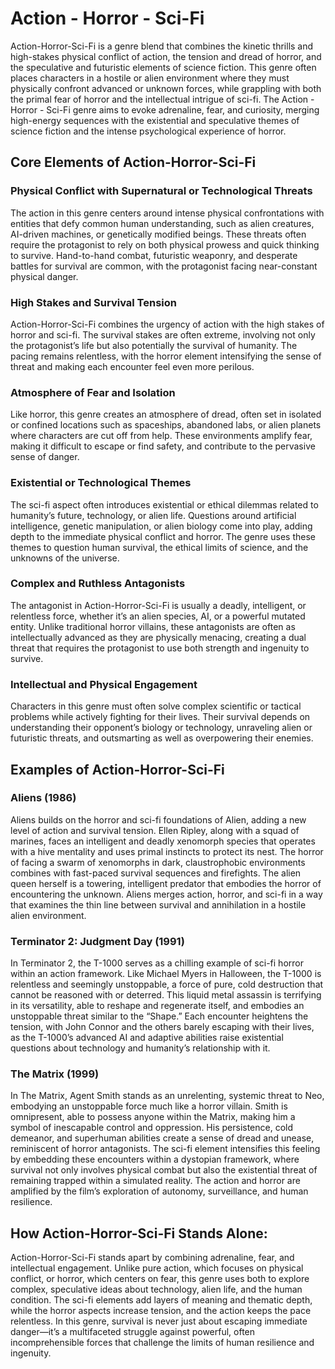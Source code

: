 # Action - Horror - Sci-Fi

Action-Horror-Sci-Fi is a genre blend that combines the kinetic thrills and high-stakes physical conflict of action, the tension and dread of horror, and the speculative and futuristic elements of science fiction. This genre often places characters in a hostile or alien environment where they must physically confront advanced or unknown forces, while grappling with both the primal fear of horror and the intellectual intrigue of sci-fi. The Action - Horror - Sci-Fi genre aims to evoke adrenaline, fear, and curiosity, merging high-energy sequences with the existential and speculative themes of science fiction and the intense psychological experience of horror.

## Core Elements of Action-Horror-Sci-Fi

### Physical Conflict with Supernatural or Technological Threats

The action in this genre centers around intense physical confrontations with entities that defy common human understanding, such as alien creatures, AI-driven machines, or genetically modified beings. These threats often require the protagonist to rely on both physical prowess and quick thinking to survive. Hand-to-hand combat, futuristic weaponry, and desperate battles for survival are common, with the protagonist facing near-constant physical danger.

### High Stakes and Survival Tension

Action-Horror-Sci-Fi combines the urgency of action with the high stakes of horror and sci-fi. The survival stakes are often extreme, involving not only the protagonist’s life but also potentially the survival of humanity. The pacing remains relentless, with the horror element intensifying the sense of threat and making each encounter feel even more perilous.

### Atmosphere of Fear and Isolation

Like horror, this genre creates an atmosphere of dread, often set in isolated or confined locations such as spaceships, abandoned labs, or alien planets where characters are cut off from help. These environments amplify fear, making it difficult to escape or find safety, and contribute to the pervasive sense of danger.

### Existential or Technological Themes

The sci-fi aspect often introduces existential or ethical dilemmas related to humanity’s future, technology, or alien life. Questions around artificial intelligence, genetic manipulation, or alien biology come into play, adding depth to the immediate physical conflict and horror. The genre uses these themes to question human survival, the ethical limits of science, and the unknowns of the universe.

### Complex and Ruthless Antagonists

The antagonist in Action-Horror-Sci-Fi is usually a deadly, intelligent, or relentless force, whether it’s an alien species, AI, or a powerful mutated entity. Unlike traditional horror villains, these antagonists are often as intellectually advanced as they are physically menacing, creating a dual threat that requires the protagonist to use both strength and ingenuity to survive.

### Intellectual and Physical Engagement

Characters in this genre must often solve complex scientific or tactical problems while actively fighting for their lives. Their survival depends on understanding their opponent’s biology or technology, unraveling alien or futuristic threats, and outsmarting as well as overpowering their enemies.

## Examples of Action-Horror-Sci-Fi

### Aliens (1986)

Aliens builds on the horror and sci-fi foundations of Alien, adding a new level of action and survival tension. Ellen Ripley, along with a squad of marines, faces an intelligent and deadly xenomorph species that operates with a hive mentality and uses primal instincts to protect its nest. The horror of facing a swarm of xenomorphs in dark, claustrophobic environments combines with fast-paced survival sequences and firefights. The alien queen herself is a towering, intelligent predator that embodies the horror of encountering the unknown. Aliens merges action, horror, and sci-fi in a way that examines the thin line between survival and annihilation in a hostile alien environment.

### Terminator 2: Judgment Day (1991)

In Terminator 2, the T-1000 serves as a chilling example of sci-fi horror within an action framework. Like Michael Myers in Halloween, the T-1000 is relentless and seemingly unstoppable, a force of pure, cold destruction that cannot be reasoned with or deterred. This liquid metal assassin is terrifying in its versatility, able to reshape and regenerate itself, and embodies an unstoppable threat similar to the “Shape.” Each encounter heightens the tension, with John Connor and the others barely escaping with their lives, as the T-1000’s advanced AI and adaptive abilities raise existential questions about technology and humanity’s relationship with it.

### The Matrix (1999)

In The Matrix, Agent Smith stands as an unrelenting, systemic threat to Neo, embodying an unstoppable force much like a horror villain. Smith is omnipresent, able to possess anyone within the Matrix, making him a symbol of inescapable control and oppression. His persistence, cold demeanor, and superhuman abilities create a sense of dread and unease, reminiscent of horror antagonists. The sci-fi element intensifies this feeling by embedding these encounters within a dystopian framework, where survival not only involves physical combat but also the existential threat of remaining trapped within a simulated reality. The action and horror are amplified by the film’s exploration of autonomy, surveillance, and human resilience.

## How Action-Horror-Sci-Fi Stands Alone:

Action-Horror-Sci-Fi stands apart by combining adrenaline, fear, and intellectual engagement. Unlike pure action, which focuses on physical conflict, or horror, which centers on fear, this genre uses both to explore complex, speculative ideas about technology, alien life, and the human condition. The sci-fi elements add layers of meaning and thematic depth, while the horror aspects increase tension, and the action keeps the pace relentless. In this genre, survival is never just about escaping immediate danger—it’s a multifaceted struggle against powerful, often incomprehensible forces that challenge the limits of human resilience and ingenuity.
